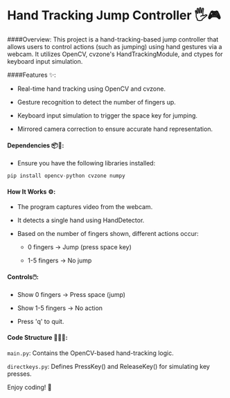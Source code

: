 # Hand Tracking Jump Controller 🖐🎮

####Overview:
This project is a hand-tracking-based jump controller that allows users to control actions (such as jumping) using hand gestures via a webcam. It utilizes OpenCV, cvzone's HandTrackingModule, and ctypes for keyboard input simulation.

####Features ✨:

* Real-time hand tracking using OpenCV and cvzone.

* Gesture recognition to detect the number of fingers up.

* Keyboard input simulation to trigger the space key for jumping.

* Mirrored camera correction to ensure accurate hand representation.

#### Dependencies 📦🔗:

* Ensure you have the following libraries installed:

```python
pip install opencv-python cvzone numpy
```

#### How It Works ⚙️:

* The program captures video from the webcam.

* It detects a single hand using HandDetector.

* Based on the number of fingers shown, different actions occur:

   - 0 fingers → Jump (press space key)

    - 1-5 fingers → No jump




#### Controls🖱️:

* Show 0 fingers → Press space (jump)

* Show 1-5 fingers → No action

* Press 'q' to quit.

#### Code Structure 🧑‍💻📂:

```main.py```: Contains the OpenCV-based hand-tracking logic.

```directkeys.py```: Defines PressKey() and ReleaseKey() for simulating key presses.

Enjoy coding! 🚀


